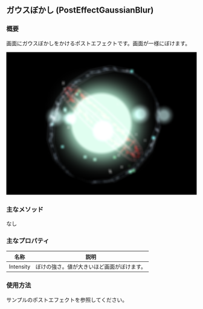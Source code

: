 ﻿## ガウスぼかし (PostEffectGaussianBlur)

### 概要

画面にガウスぼかしをかけるポストエフェクトです。画面が一様にぼけます。

![ポストエフェクトあり](img/gb.png)

### 主なメソッド

なし

### 主なプロパティ

| 名称 | 説明 |
|---|---|
| Intensity| ぼけの強さ。値が大きいほど画面がぼけます。 |

### 使用方法

サンプルのポストエフェクトを参照してください。
